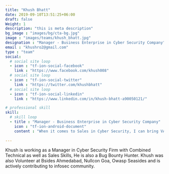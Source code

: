 ```yaml
---
title: "Khush Bhatt"
date: 2019-09-10T13:51:25+06:00
draft: false
Weight: 1
description: "this is meta description"
bg_image : "images/bg/cta-bg.jpg"
image : "images/teams/khush_bhatt.jpg"
designation : "Manager - Business Enterprise in Cyber Security Company"
email : "khushro2@gmail.com"
type : "team"
social:
  # social site loop
  - icon : "tf-ion-social-facebook"
    link : "https://www.facebook.com/khush008"
  # social site loop
  - icon : "tf-ion-social-twitter"
    link : "https://twitter.com/khushbhatt"
  # social site loop
  - icon : "tf-ion-social-linkedin"
    link : "https://www.linkedin.com/in/khush-bhatt-a90050121/"

# professional skill
skill:
  # skill loop
  - title : "Manager - Business Enterprise in Cyber Security Company"
    icon : "tf-ion-android-document"
    content : "When it comes to Sales in Cyber Security, I can bring VAPT Projects for Web,Mobile,Network,SOC etc, I can also sell any products in cyber security with combined technical and sales skills."
    
---
```


Khush is working as a Manager in Cyber Security Firm with Combined Technical as well as Sales Skills, He is also a Bug Bounty Hunter. Khush was also Volunteer at Bsides Ahmedabad, Nullcon Goa, Owasp Seasides and is actively contributing to infosec community.